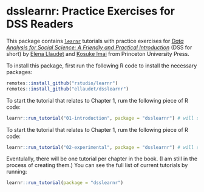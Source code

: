 # dsslearnr: Practice Exercises for DSS Readers

This package contains [`learnr`](https://rstudio.github.io/learnr/index.html) tutorials with practice exercises for [*Data Analysis for Social Science: A Friendly and Practical Introduction*](https://press.princeton.edu/books/paperback/9780691199436/data-analysis-for-social-science) (DSS for short) by [Elena Llaudet](https://scholar.harvard.edu/ellaudet) and [Kosuke Imai](https://imai.fas.harvard.edu/) from Princeton University Press. 

To install this package, first run the following R code to install the necessary packages:

``` r
remotes::install_github("rstudio/learnr")
remotes::install_github("ellaudet/dsslearnr")
```

To start the tutorial that relates to Chapter 1, rum the following piece of R code:

``` r
learnr::run_tutorial("01-introduction", package = "dsslearnr") # will start the tutorial for chapter 1
```

To start the tutorial that relates to Chapter 1, rum the following piece of R code:

``` r
learnr::run_tutorial("02-experimental", package = "dsslearnr") # will start the tutorial for chapter 2
```

Eventulally, there will be one tutorial per chapter in the book.  (I am still in the process of creating them.) You can see the full list of current tutorials by running:

``` r
learnr::run_tutorial(package = "dsslearnr")
```



